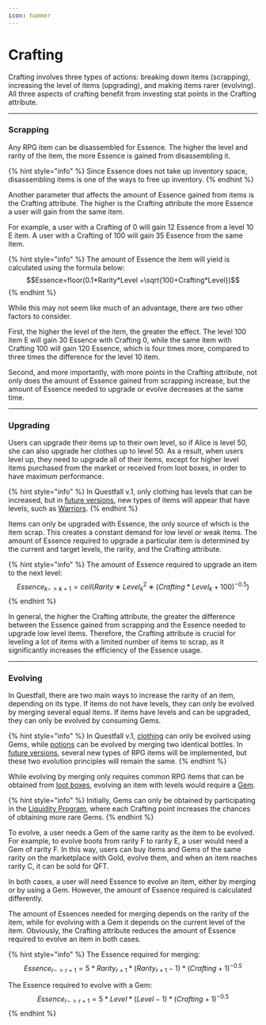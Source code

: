 ```yaml
---
icon: hammer
---
```


# Crafting

Crafting involves three types of actions: breaking down items (scrapping), increasing the level of items (upgrading), and making items rarer (evolving). All three aspects of crafting benefit from investing stat points in the Crafting attribute.

***

### Scrapping

Any RPG item can be disassembled for Essence. The higher the level and rarity of the item, the more Essence is gained from disassembling it.

{% hint style="info" %}
Since Essence does not take up inventory space, disassembling items is one of the ways to free up inventory.
{% endhint %}

Another parameter that affects the amount of Essence gained from items is the Crafting attribute. The higher is the Crafting attribute the more Essence a user will gain from the same item.

For example, a user with a Crafting of 0 will gain 12 Essence from a level 10 E item. A user with a Crafting of 100 will gain 35 Essence from the same item.

{% hint style="info" %}
The amount of Essence the item will yield is calculated using the formula below: $$Essence=floor(0.1*Rarity*Level +\sqrt{100+Crafting*Level})$$
{% endhint %}

While this may not seem like much of an advantage, there are two other factors to consider.&#x20;

First, the higher the level of the item, the greater the effect. The level 100 item E will gain 30 Essence with Crafting 0, while the same item with Crafting 100 will gain 120 Essence, which is four times more, compared to three times the difference for the level 10 item.

Second, and more importantly, with more points in the Crafting attribute, not only does the amount of Essence gained from scrapping increase, but the amount of Essence needed to upgrade or evolve decreases at the same time.

***

### Upgrading

Users can upgrade their items up to their own level, so if Alice is level 50, she can also upgrade her clothes up to level 50. As a result, when users level up, they need to upgrade all of their items, except for higher level items purchased from the market or received from loot boxes, in order to have maximum performance.

{% hint style="info" %}
In Questfall v.1, only clothing has levels that can be increased, but in [future versions](../../../roadmap/future-versions.md), new types of items will appear that have levels, such as [Warriors](../../../roadmap/future-versions.md#warfare).
{% endhint %}

Items can only be upgraded with Essence, the only source of which is the item scrap. This creates a constant demand for low level or weak items. The amount of Essence required to upgrade a particular item is determined by the current and target levels, the rarity, and the Crafting attribute.

{% hint style="info" %}
The amount of Essence required to upgrade an item to the next level: $$Essence_{k−>k+1}=ceil(Rarity∗Level_k^2∗(Crafting*Level_k+100)^{−0.5})$$
{% endhint %}

In general, the higher the Crafting attribute, the greater the difference between the Essence gained from scrapping and the Essence needed to upgrade low level items. Therefore, the Crafting attribute is crucial for leveling a lot of items with a limited number of items to scrap, as it significantly increases the efficiency of the Essence usage.

***

### Evolving

In Questfall, there are two main ways to increase the rarity of an item, depending on its type. If items do not have levels, they can only be evolved by merging several equal items. If items have levels and can be upgraded, they can only be evolved by consuming Gems.&#x20;

{% hint style="info" %}
In Questfall v.1, [clothing](../items.md) can only be evolved using Gems, while [potions](../rpg-items/potions.md) can be evolved by merging two identical bottles. In [future versions](../../../roadmap/future-versions.md), several new types of RPG items will be implemented, but these two evolution principles will remain the same.
{% endhint %}

While evolving by merging only requires common RPG items that can be obtained from [loot boxes](../loot-boxes.md), evolving an item with levels would require a [Gem](../rpg-items/gems.md).

{% hint style="info" %}
Initially, Gems can only be obtained by participating in the [Liquidity Program](../../../infrastructure/liquidity-providers.md), where each Crafting point increases the chances of obtaining more rare Gems.
{% endhint %}

To evolve, a user needs a Gem of the same rarity as the item to be evolved. For example, to evolve boots from rarity F to rarity E, a user would need a Gem of rarity F. In this way, users can buy items and Gems of the same rarity on the marketplace with Gold, evolve them, and when an item reaches rarity C, it can be sold for QFT.

In both cases, a user will need Essence to evolve an item, either by merging or by using a Gem. However, the amount of Essence required is calculated differently.&#x20;

The amount of Essences needed for merging depends on the rarity of the item, while for evolving with a Gem it depends on the current level of the item. Obviously, the Crafting attribute reduces the amount of Essence required to evolve an item in both cases.

{% hint style="info" %}
The Essence required for merging: \
$$Essence_{r->r+1}=5*Rarity_{r+1}*(Rarity_{r+1}-1)*(Crafting+1)^{-0.5}$$

The Essence required to evolve with a Gem:\
$$Essence_{r->r+1}=5*Level*(Level-1)*(Crafting+1)^{-0.5}$$
{% endhint %}
